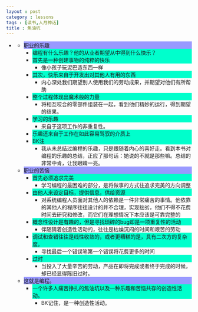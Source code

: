 ```yaml
---
layout : post
category : lessons
tags : [读书,人月神话]
title : 焦油坑
---
```


<div><ul>
	<li><div style="background-color:#ff0000;"><a href="/lessons/2013/01/30/man-month-read00/" title="返回《人月神话》目录"></a></div>
		<ul>
	<li><div style="background-color:#9999ff;">职业的乐趣</div>
		<ul>
	<li><div style="background-color:#00ffcc;">编程有什么乐趣？他的从业者期望从中得到什么快乐？</div></li>
	<li><div style="background-color:#00ffcc;">首先是一种创建事物的纯粹的快乐</div>
		<ul>
	<li><div>像小孩子玩泥巴造东西一样</div></li></ul></li>
	<li><div style="background-color:#00ffcc;">其次，快乐来自于开发出对其他人有用的东西</div>
		<ul>
	<li><div>内心深处我们期望别人使用我们的劳动成果，并期望对他们有所帮助</div></li></ul></li>
	<li><div style="background-color:#00ffcc;">整个过程体现出魔术般的力量</div>
		<ul>
	<li><div>将相互咬合的零部件组装在一起，看到他们精妙的运行，得到期望的结果。</div></li></ul></li>
	<li><div style="background-color:#00ffcc;">学习的乐趣</div>
		<ul>
	<li><div>来自于这项工作的非重复性。</div></li></ul></li>
	<li><div style="background-color:#00ffcc;">乐趣还来自于工作在如此容易驾驭的介质上</div></li>
	<li><div style="background-color:#00ffcc;">BK注</div>
		<ul>
	<li><div>我从未总结过编程的乐趣，只是跟随着内心的喜好走。看到本书对编程的乐趣的总结，正应了那句话：她说的不就是那些嘛。总结的非常中肯，让我眼睛一亮。</div></li></ul></li></ul></li>
	<li><div style="background-color:#9999ff;">职业的苦恼</div>
		<ul>
	<li><div style="background-color:#00ffcc;">首先必须追求完美</div>
		<ul>
	<li><div>学习编程的最困难的部分，是将做事的方式往追求完美的方向调整</div></li></ul></li>
	<li><div style="background-color:#00ffcc;">由他人来设定目标，提供信息，供给资源</div>
		<ul>
	<li><div>对系统编程人员面对其他人的依赖是一件非常痛苦的事情。他依靠的其他人的程序往往设计的并不合理，实现拙劣，他们不得不花费时间去研究和修改，而它们在理想情况下本应该是可靠完整的</div></li></ul></li>
	<li><div style="background-color:#00ffcc;">概念性设计是有趣的，但是寻找琐碎的bug却是一项重复性的活动</div>
		<ul>
	<li><div>伴随猜着创造性活动的，往往是枯燥沉闷的时间和艰苦的劳动</div></li></ul></li>
	<li><div style="background-color:#00ffcc;">调试和查错往往是线性收敛的，或者更糟糕的是，具有二次方的复杂度。</div>
		<ul>
	<li><div>寻找最后一个错误笔第一个错误将花费更多的时间</div></li></ul></li>
	<li><div style="background-color:#00ffcc;">过时</div>
		<ul>
	<li><div>当投入了大量辛苦的劳动，产品在即将完成或者终于完成的时候，却已经显得陈旧过时。</div></li></ul></li></ul></li>
	<li><div style="background-color:#9999ff;">这就是编程。</div>
		<ul>
	<li><div style="background-color:#00ffcc;">一个许多人痛苦挣扎的焦油坑以及一种乐趣和苦恼共存的创造性活动。</div>
		<ul>
	<li><div>BK记住，是一种创造性活动。</div></li></ul></li></ul></li></ul></li></ul></div>

